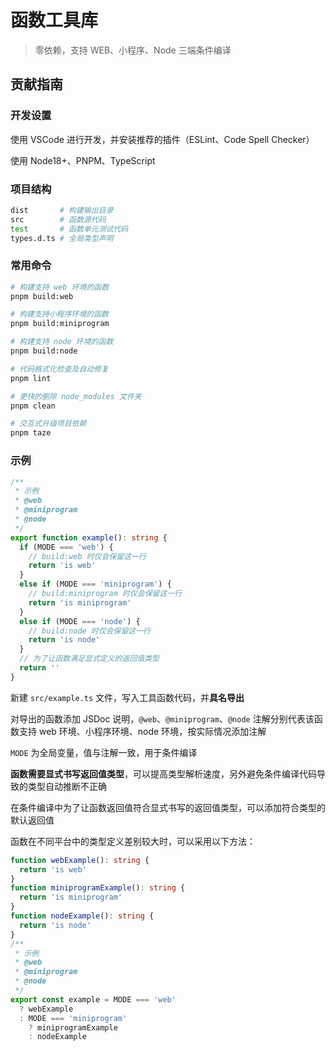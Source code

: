 # 函数工具库

> 零依赖，支持 WEB、小程序、Node 三端条件编译

## 贡献指南

### 开发设置

使用 VSCode 进行开发，并安装推荐的插件（ESLint、Code Spell Checker）

使用 Node18+、PNPM、TypeScript

### 项目结构

```sh
dist       # 构建输出目录
src        # 函数源代码
test       # 函数单元测试代码
types.d.ts # 全局类型声明
```

### 常用命令

```sh
# 构建支持 web 环境的函数
pnpm build:web

# 构建支持小程序环境的函数
pnpm build:miniprogram

# 构建支持 node 环境的函数
pnpm build:node

# 代码格式化检查及自动修复
pnpm lint

# 更快的删除 node_modules 文件夹
pnpm clean

# 交互式升级项目依赖
pnpm taze
```

### 示例

```ts
/**
 * 示例
 * @web
 * @miniprogram
 * @node
 */
export function example(): string {
  if (MODE === 'web') {
    // build:web 时仅会保留这一行
    return 'is web'
  }
  else if (MODE === 'miniprogram') {
    // build:miniprogram 时仅会保留这一行
    return 'is miniprogram'
  }
  else if (MODE === 'node') {
    // build:node 时仅会保留这一行
    return 'is node'
  }
  // 为了让函数满足显式定义的返回值类型
  return ''
}
```

新建 `src/example.ts` 文件，写入工具函数代码，并**具名导出**

对导出的函数添加 JSDoc 说明，`@web`、`@miniprogram`、`@node` 注解分别代表该函数支持 web 环境、小程序环境、node 环境，按实际情况添加注解

`MODE` 为全局变量，值与注解一致，用于条件编译

**函数需要显式书写返回值类型**，可以提高类型解析速度，另外避免条件编译代码导致的类型自动推断不正确

在条件编译中为了让函数返回值符合显式书写的返回值类型，可以添加符合类型的默认返回值

函数在不同平台中的类型定义差别较大时，可以采用以下方法：

```ts
function webExample(): string {
  return 'is web'
}
function miniprogramExample(): string {
  return 'is miniprogram'
}
function nodeExample(): string {
  return 'is node'
}
/**
 * 示例
 * @web
 * @miniprogram
 * @node
 */
export const example = MODE === 'web'
  ? webExample
  : MODE === 'miniprogram'
    ? miniprogramExample
    : nodeExample
```
